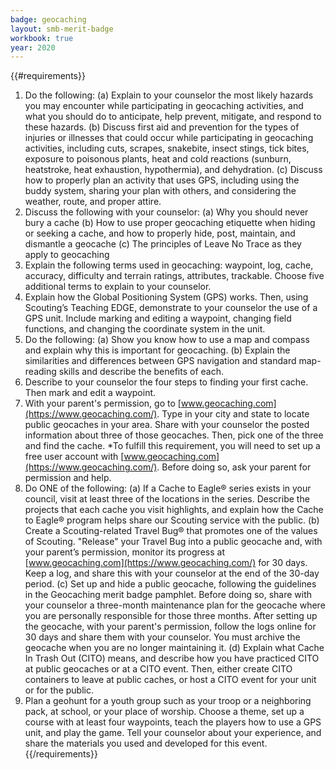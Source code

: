 ```yaml
---
badge: geocaching
layout: smb-merit-badge
workbook: true
year: 2020
---
```


{{#requirements}}
1. Do the following:
    (a) Explain to your counselor the most likely hazards you may encounter while participating in geocaching activities, and what you should do to anticipate, help prevent, mitigate, and respond to these hazards.
    (b) Discuss first aid and prevention for the types of injuries or illnesses that could occur while participating in geocaching activities, including cuts, scrapes, snakebite, insect stings, tick bites, exposure to poisonous plants, heat and cold reactions (sunburn, heatstroke, heat exhaustion, hypothermia), and dehydration.
    (c) Discuss how to properly plan an activity that uses GPS, including using the buddy system, sharing your plan with others, and considering the weather, route, and proper attire.
2. Discuss the following with your counselor:
    (a) Why you should never bury a cache
    (b) How to use proper geocaching etiquette when hiding or seeking a cache, and how to properly hide, post, maintain, and dismantle a geocache
    (c) The principles of Leave No Trace as they apply to geocaching
3. Explain the following terms used in geocaching: waypoint, log, cache, accuracy, difficulty and terrain ratings, attributes, trackable. Choose five additional terms to explain to your counselor.
4. Explain how the Global Positioning System (GPS) works. Then, using Scouting’s Teaching EDGE, demonstrate to your counselor the use of a GPS unit. Include marking and editing a waypoint, changing field functions, and changing the coordinate system in the unit.
5. Do the following:
    (a) Show you know how to use a map and compass and explain why this is important for geocaching.
    (b) Explain the similarities and differences between GPS navigation and standard map-reading skills and describe the benefits of each.
6. Describe to your counselor the four steps to finding your first cache. Then mark and edit a waypoint.
7. With your parent's permission, go to [www.geocaching.com](https://www.geocaching.com/). Type in your city and state to locate public geocaches in your area. Share with your counselor the posted information about three of those geocaches. Then, pick one of the three and find the cache.
    *To fulfill this requirement, you will need to set up a free user account with [www.geocaching.com](https://www.geocaching.com/). Before doing so, ask your parent for permission and help.
8. Do ONE of the following:
    (a) If a Cache to Eagle® series exists in your council, visit at least three of the locations in the series. Describe the projects that each cache you visit highlights, and explain how the Cache to Eagle® program helps share our Scouting service with the public.
    (b) Create a Scouting-related Travel Bug® that promotes one of the values of Scouting. "Release" your Travel Bug into a public geocache and, with your parent’s permission, monitor its progress at [www.geocaching.com](https://www.geocaching.com/) for 30 days. Keep a log, and share this with your counselor at the end of the 30-day period.
    (c) Set up and hide a public geocache, following the guidelines in the Geocaching merit badge pamphlet. Before doing so, share with your counselor a three-month maintenance plan for the geocache where you are personally responsible for those three months. After setting up the geocache, with your parent's permission, follow the logs online for 30 days and share them with your counselor. You must archive the geocache when you are no longer maintaining it.
    (d) Explain what Cache In Trash Out (CITO) means, and describe how you have practiced CITO at public geocaches or at a CITO event. Then, either create CITO containers to leave at public caches, or host a CITO event for your unit or for the public.
9. Plan a geohunt for a youth group such as your troop or a neighboring pack, at school, or your place of worship. Choose a theme, set up a course with at least four waypoints, teach the players how to use a GPS unit, and play the game. Tell your counselor about your experience, and share the materials you used and developed for this event.
{{/requirements}}
